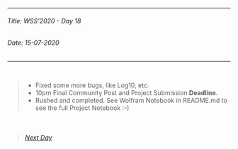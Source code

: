 ----------
###### Title: WSS'2020 - Day 18
###### Date: 15-07-2020
----------
&nbsp;



> - Fixed some more bugs, like Log10, etc.
> - 10pm Final Community Post and Project Submission **Deadline**.
> - Rushed and completed. See Wolfram Notebook in README.md to see the full Project Notebook :-)




&nbsp;
> ###### [Next Day](Day19.md)



